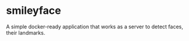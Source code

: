 # smileyface
A simple docker-ready application that works as a server to detect faces, their landmarks.
